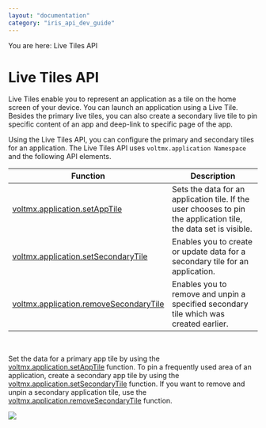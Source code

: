 ```yaml
---
layout: "documentation"
category: "iris_api_dev_guide"
---
```

                            

You are here: Live Tiles API

Live Tiles API
==============

Live Tiles enable you to represent an application as a tile on the home screen of your device. You can launch an application using a Live Tile. Besides the primary live tiles, you can also create a secondary live tile to pin specific content of an app and deep-link to specific page of the app.

Using the Live Tiles API, you can configure the primary and secondary tiles for an application. The Live Tiles API uses `voltmx.application Namespace` and the following API elements.

  
| Function | Description |
| --- | --- |
| [voltmx.application.setAppTile](voltmx.application_functions_livetiles.html#setappti) | Sets the data for an application tile. If the user chooses to pin the application tile, the data set is visible. |
| [voltmx.application.setSecondaryTile](voltmx.application_functions_livetiles.html#setsecon) | Enables you to create or update data for a secondary tile for an application. |
| [voltmx.application.removeSecondaryTile](voltmx.application_functions_livetiles.html#removese) | Enables you to remove and unpin a specified secondary tile which was created earlier. |

 

Set the data for a primary app tile by using the [voltmx.application.setAppTile](voltmx.application_functions_livetiles.html#setappti) function. To pin a frequently used area of an application, create a secondary app tile by using the [voltmx.application.setSecondaryTile](voltmx.application_functions_livetiles.html#setsecon) function. If you want to remove and unpin a secondary application tile, use the [voltmx.application.removeSecondaryTile](voltmx.application_functions_livetiles.html#removese) function.

![](resources/prettify/onload.png)
